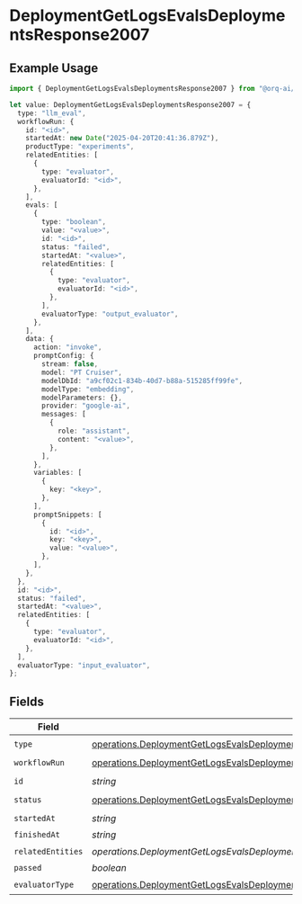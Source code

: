 # DeploymentGetLogsEvalsDeploymentsResponse2007

## Example Usage

```typescript
import { DeploymentGetLogsEvalsDeploymentsResponse2007 } from "@orq-ai/node/models/operations";

let value: DeploymentGetLogsEvalsDeploymentsResponse2007 = {
  type: "llm_eval",
  workflowRun: {
    id: "<id>",
    startedAt: new Date("2025-04-20T20:41:36.879Z"),
    productType: "experiments",
    relatedEntities: [
      {
        type: "evaluator",
        evaluatorId: "<id>",
      },
    ],
    evals: [
      {
        type: "boolean",
        value: "<value>",
        id: "<id>",
        status: "failed",
        startedAt: "<value>",
        relatedEntities: [
          {
            type: "evaluator",
            evaluatorId: "<id>",
          },
        ],
        evaluatorType: "output_evaluator",
      },
    ],
    data: {
      action: "invoke",
      promptConfig: {
        stream: false,
        model: "PT Cruiser",
        modelDbId: "a9cf02c1-834b-40d7-b88a-515285ff99fe",
        modelType: "embedding",
        modelParameters: {},
        provider: "google-ai",
        messages: [
          {
            role: "assistant",
            content: "<value>",
          },
        ],
      },
      variables: [
        {
          key: "<key>",
        },
      ],
      promptSnippets: [
        {
          id: "<id>",
          key: "<key>",
          value: "<value>",
        },
      ],
    },
  },
  id: "<id>",
  status: "failed",
  startedAt: "<value>",
  relatedEntities: [
    {
      type: "evaluator",
      evaluatorId: "<id>",
    },
  ],
  evaluatorType: "input_evaluator",
};
```

## Fields

| Field                                                                                                                                                                                                                          | Type                                                                                                                                                                                                                           | Required                                                                                                                                                                                                                       | Description                                                                                                                                                                                                                    |
| ------------------------------------------------------------------------------------------------------------------------------------------------------------------------------------------------------------------------------ | ------------------------------------------------------------------------------------------------------------------------------------------------------------------------------------------------------------------------------ | ------------------------------------------------------------------------------------------------------------------------------------------------------------------------------------------------------------------------------ | ------------------------------------------------------------------------------------------------------------------------------------------------------------------------------------------------------------------------------ |
| `type`                                                                                                                                                                                                                         | [operations.DeploymentGetLogsEvalsDeploymentsResponse200ApplicationJSONResponseBodyData57Type](../../models/operations/deploymentgetlogsevalsdeploymentsresponse200applicationjsonresponsebodydata57type.md)                   | :heavy_check_mark:                                                                                                                                                                                                             | N/A                                                                                                                                                                                                                            |
| `workflowRun`                                                                                                                                                                                                                  | [operations.DeploymentGetLogsEvalsDeploymentsResponseWorkflowRun](../../models/operations/deploymentgetlogsevalsdeploymentsresponseworkflowrun.md)                                                                             | :heavy_check_mark:                                                                                                                                                                                                             | N/A                                                                                                                                                                                                                            |
| `id`                                                                                                                                                                                                                           | *string*                                                                                                                                                                                                                       | :heavy_check_mark:                                                                                                                                                                                                             | N/A                                                                                                                                                                                                                            |
| `status`                                                                                                                                                                                                                       | [operations.DeploymentGetLogsEvalsDeploymentsResponse200ApplicationJSONResponseBodyData57Status](../../models/operations/deploymentgetlogsevalsdeploymentsresponse200applicationjsonresponsebodydata57status.md)               | :heavy_check_mark:                                                                                                                                                                                                             | N/A                                                                                                                                                                                                                            |
| `startedAt`                                                                                                                                                                                                                    | *string*                                                                                                                                                                                                                       | :heavy_check_mark:                                                                                                                                                                                                             | N/A                                                                                                                                                                                                                            |
| `finishedAt`                                                                                                                                                                                                                   | *string*                                                                                                                                                                                                                       | :heavy_minus_sign:                                                                                                                                                                                                             | N/A                                                                                                                                                                                                                            |
| `relatedEntities`                                                                                                                                                                                                              | *operations.DeploymentGetLogsEvalsDeploymentsResponse200ApplicationJSONResponseBodyData57RelatedEntities*[]                                                                                                                    | :heavy_check_mark:                                                                                                                                                                                                             | N/A                                                                                                                                                                                                                            |
| `passed`                                                                                                                                                                                                                       | *boolean*                                                                                                                                                                                                                      | :heavy_minus_sign:                                                                                                                                                                                                             | N/A                                                                                                                                                                                                                            |
| `evaluatorType`                                                                                                                                                                                                                | [operations.DeploymentGetLogsEvalsDeploymentsResponse200ApplicationJSONResponseBodyData57EvaluatorType](../../models/operations/deploymentgetlogsevalsdeploymentsresponse200applicationjsonresponsebodydata57evaluatortype.md) | :heavy_check_mark:                                                                                                                                                                                                             | N/A                                                                                                                                                                                                                            |